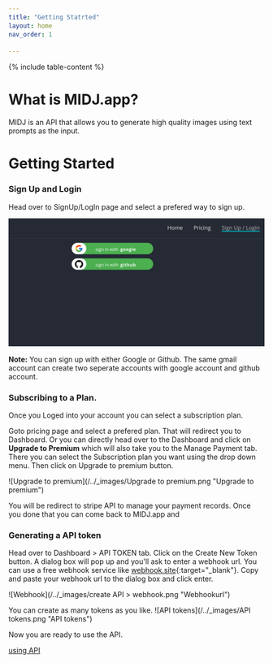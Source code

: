 ```yaml
---
title: "Getting Statrted"
layout: home
nav_order: 1

---
```

{% include table-content %}
# What is MIDJ.app?

MIDJ is an API that allows you to generate high quality images using text prompts as the input.

# Getting Started

### Sign Up and Login

Head over to SignUp/LogIn page and select a prefered way to sign up.

![SignUp/LogIn](/../_images/signup-login.png "SignUp/Login")

**Note:** You can sign up with either Google or Github. The same gmail account can create two seperate accounts with google account and github account.


### Subscribing to a Plan.
Once you Loged into your account you can select a subscription plan.

Goto pricing page and select a prefered plan. That will redirect you to Dashboard. Or you can directly head over to the Dashboard and click on **Upgrade to Premium** which will also take you to the Manage Payment tab. There you can select the Subscription plan you want using the drop down menu. Then click on Upgrade to premium button.

![Upgrade to premium](/../_images/Upgrade to premium.png "Upgrade to premium")

You will be redirect to stripe API to manage your payment records. Once you done that you can come back to MIDJ.app and 

### Generating a API token
Head over to Dashboard > API TOKEN tab.
Click on the Create New Token button. A dialog box will pop up and you'll ask to enter a webhook url. You can use a free webhook service like [webhook.site](https://webhook.site/){:target="_blank"}.
Copy and paste your webhook url to the dialog box and click enter.

![Webhook](/../_images/create API > webhook.png "Webhookurl")

You can create as many tokens as you like. 
![API tokens](/../_images/API tokens.png "API tokens")

Now you are ready to use the API.

[using API](/api/)